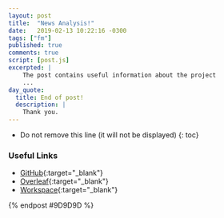 ```yaml
---
layout: post
title:  "News Analysis!"
date:   2019-02-13 10:22:16 -0300
tags: ["fm"]
published: true
comments: true
script: [post.js]
excerpted: |
    The post contains useful information about the project
    ...
day_quote:
  title: End of post!
  description: |
    Thank you.
---
```



* Do not remove this line (it will not be displayed)
{: toc}

<!--[Emoji Syntax](https://www.webpagefx.com/tools/emoji-cheat-sheet/){:target="_blank"}-->

### Useful Links


- [GitHub](https://github.com/sumitram/fm-news-analysis){:target="_blank"}
- [Overleaf](https://www.overleaf.com/project/5d801c7c0cc36100014c96c4){:target="_blank"}
- [Workspace](http://localhost:9990/tree/fm-news-analysis){:target="_blank"}




{% endpost #9D9D9D %}
